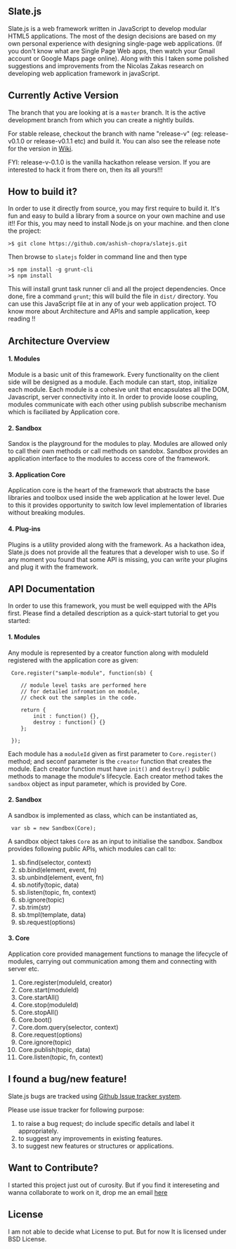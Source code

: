 Slate.js
--------------------

Slate.js is a web framework written in JavaScript to develop modular HTML5 applications. The most of the design decisions are based on my own personal experience with designing single-page web applications. (If you don't know what are Single Page Web apps, then watch your Gmail account or Google Maps page online). Along with this I taken some polished suggestions and improvements from the Nicolas Zakas research on developing web application framework in javaScript.

Currently Active Version
-------------------------
The branch that you are looking at is a `master` branch. 
It is the active development branch from which you can create a nightly builds.

For stable release, checkout the branch with name "release-v<version-number>" (eg: release-v0.1.0 or release-v0.1.1 etc) and build it. You can also see the release note for the version in [Wiki](https://github.com/ashish-chopra/slatejs/wiki).

FYI: release-v-0.1.0 is the vanilla hackathon release version. If you are interested to hack it from there on, then its all yours!!!


How to build it?
-----------------------

In order to use it directly from source, you may first require to build it. It's fun and easy to build a library from a source on your own machine and use it!! For this, you may need to install Node.js on your machine. and then clone the project:

    >$ git clone https://github.com/ashish-chopra/slatejs.git

Then browse to `slatejs` folder in command line and then type

    >$ npm install -g grunt-cli
    >$ npm install

This will install grunt task runner cli and all the project dependencies.
Once done, fire a command `grunt`; this will build the file in `dist/` directory.
You can use this JavaScript file at in any of your web application project.
TO know more about Architecture and APIs and sample application, keep reading !!


Architecture Overview
---------------------------

#### 1. Modules
Module is a basic unit of this framework. Every functionality on the client side will be designed as a module. Each module can start, stop, initialize each module. Each module is a cohesive unit that encapsulates all the DOM, Javascript, server connectivity into it. In order to provide loose coupling, modules communicate with each other using   publish subscribe mechanism which is faciliated by Application core.

#### 2. Sandbox
Sandox is the playground for the modules to play. Modules are allowed only to call their own methods or call methods on sandobx. Sandbox provides an application interface to the modules to access core of the framework.

#### 3. Application Core
Application core is the heart of the framework that abstracts the base libraries and toolbox used inside the web application at he lower level. Due to this it provides opportunity to switch low level implementation of libraries without breaking modules.

#### 4. Plug-ins
Plugins is a utility provided along with the framework. As a hackathon idea, Slate.js does not provide  all the features that a developer wish to use. So if any moment you found that some API is missing, you can write your plugins and plug it with the framework.

API Documentation
-------------------------

In order to use this framework, you must be well equipped with the APIs first. Please find a detailed description as a quick-start tutorial to get you started:

#### 1. Modules
Any module is represented by a creator function along with moduleId registered with the application core as given:

     Core.register("sample-module", function(sb) {
        
        // module level tasks are performed here
        // for detailed infromation on module, 
        // check out the samples in the code.
        
        return {
            init : function() {},
            destroy : function() {}
        };
        
     });

Each module has a `moduleId` given as first parameter to `Core.register()` method; and seconf parameter is the `creator` function that creates the module. Each creator function must have `init()` and `destroy()` public methods to manage the module's lifecycle. Each creator method takes the `sandbox` object as input parameter, which is provided by Core.

#### 2. Sandbox
A sandbox is implemented as class, which can be instantiated as,

     var sb = new Sandbox(Core);
     
A sandbox object takes `Core` as an input to initialise the sandbox. Sandbox provides following public APIs, which modules can call to:

1. sb.find(selector, context)
2. sb.bind(element, event, fn)
3. sb.unbind(element, event, fn)
4. sb.notify(topic, data)
5. sb.listen(topic, fn, context)
6. sb.ignore(topic)
6. sb.trim(str)
7. sb.tmpl(template, data)
8. sb.request(options)

#### 3. Core
Application core provided management functions to manage the lifecycle of modules, carrying out communication among them and connecting with server etc.

1. Core.register(moduleId, creator)
2. Core.start(moduleId)
3. Core.startAll()
4. Core.stop(moduleId)
5. Core.stopAll()
6. Core.boot()
7. Core.dom.query(selector, context)
8. Core.request(options)
9. Core.ignore(topic)
10. Core.publish(topic, data)
11. Core.listen(topic, fn, context)


I found a bug/new feature!
---------------------------
Slate.js bugs are tracked using [Github Issue tracker system](https://github.com/ashish-chopra/slatejs/issues).

Please use issue tracker for following purpose:
 1. to raise a bug request; do include specific details and label it appropriately.
 2. to suggest any improvements in existing features.
 3. to suggest new features or structures or applications.


Want to Contribute?
----------------------------
I started this project just out of curosity. But if you find it intereseting and wanna collaborate to work on it,
drop me an email [here](mailto://sendtoashishchopra@gmail.com)

License
----------------
I am not able to decide what License to put. 
But for now It is licensed under BSD License.

